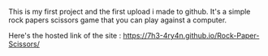 This is my first project and the first upload i made to github.
It's a simple rock papers scissors game that you can play against a computer.

Here's the hosted link of the site : https://7h3-4ry4n.github.io/Rock-Paper-Scissors/
